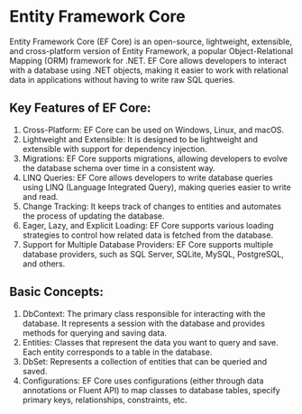 # Entity Framework Core

Entity Framework Core (EF Core) is an open-source, lightweight, extensible, and cross-platform version of Entity Framework, a popular Object-Relational Mapping (ORM) framework for .NET. EF Core allows developers to interact with a database using .NET objects, making it easier to work with relational data in applications without having to write raw SQL queries.

## Key Features of EF Core:

1.	Cross-Platform: EF Core can be used on Windows, Linux, and macOS.
2.	Lightweight and Extensible: It is designed to be lightweight and extensible with support for dependency injection.
3.	Migrations: EF Core supports migrations, allowing developers to evolve the database schema over time in a consistent way.
4.	LINQ Queries: EF Core allows developers to write database queries using LINQ (Language Integrated Query), making queries easier to write and read.
5.	Change Tracking: It keeps track of changes to entities and automates the process of updating the database.
6.	Eager, Lazy, and Explicit Loading: EF Core supports various loading strategies to control how related data is fetched from the database.
7.	Support for Multiple Database Providers: EF Core supports multiple database providers, such as SQL Server, SQLite, MySQL, PostgreSQL, and others.

## Basic Concepts:

1.	DbContext: The primary class responsible for interacting with the database. It represents a session with the database and provides methods for querying and saving data.
2.	Entities: Classes that represent the data you want to query and save. Each entity corresponds to a table in the database.
3.	DbSet: Represents a collection of entities that can be queried and saved.
4.	Configurations: EF Core uses configurations (either through data annotations or Fluent API) to map classes to database tables, specify primary keys, relationships, constraints, etc.